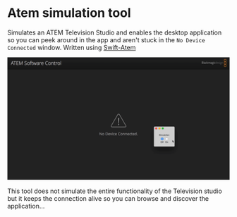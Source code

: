 # Atem simulation tool

Simulates an ATEM Television Studio and enables the desktop application so you can peek around in the app and aren't stuck in the `No Device Connected` window. Written using [Swift-Atem](https://github.com/Dev1an/Swift-Atem)

![Application preview](preview.gif)

This tool does not simulate the entire functionality of the Television studio but it keeps the connection alive so you can browse and discover the application...